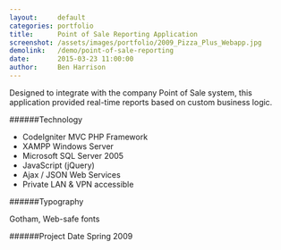 ```yaml
---
layout:     default
categories: portfolio
title:      Point of Sale Reporting Application
screenshot: /assets/images/portfolio/2009_Pizza_Plus_Webapp.jpg
demolink:   /demo/point-of-sale-reporting
date:       2015-03-23 11:00:00
author:     Ben Harrison
---
```


Designed to integrate with the company Point of Sale system, this application
provided real-time reports based on custom business logic.

######Technology

* CodeIgniter MVC PHP Framework
* XAMPP Windows Server
* Microsoft SQL Server 2005
* JavaScript (jQuery)
* Ajax / JSON Web Services
* Private LAN &amp; VPN accessible

######Typography

Gotham, Web-safe fonts

######Project Date
Spring 2009